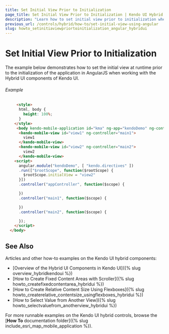 ```yaml
---
title: Set Initial View Prior to Initialization
page_title: Set Initial View Prior to Initialization | Kendo UI Hybrid Components
description: "Learn how to set initial view prior to initialization when working with the Hybrid UI components of Kendo UI."
previous_url: /controls/hybrid/how-to/set-initial-view-using-angular
slug: howto_setinitiaviewpriortoinitialization_angular_hybridui
---
```


# Set Initial View Prior to Initialization

The example below demonstrates how to set the initial view at runtime prior to the initialization of the application in AngularJS when working with the Hybrid UI components of Kendo UI.

###### Example

```html
     <style>
      html, body {
        height: 100%;
      }
    </style>
     <body kendo-mobile-application id="kma" ng-app="kendoDemo" ng-controller="appController" k-initial="initialView">
      <kendo-mobile-view id="view1" ng-controller="main1">
        view1
      </kendo-mobile-view>
      <kendo-mobile-view id="view2" ng-controller="main2">
        view2
      </kendo-mobile-view>
    <script>
      angular.module("kendoDemo", [ "kendo.directives" ])
      .run(["$rootScope", function($rootScope) {
      	$rootScope.initialView = "view2"
      }])
      .controller("appController", function($scope) {

      })
      .controller("main1", function($scope) {

      })
      .controller("main2", function($scope) {

      });
    </script>
  </body>
```

## See Also

Articles and other how-to examples on the Kendo UI hybrid components:

* [Overview of the Hybrid UI Components in Kendo UI]({% slug overview_hybridkendoui %})
* [How to Create Fixed Content Areas with Scroller]({% slug howto_createfixedcontentarea_hybridui %})
* [How to Create Relative Content Size Using Flexboxes]({% slug howto_createrelative_contentsize_usingflexboxes_hybridui %})
* [How to Select Value from Another View]({% slug howto_selectvaluefrom_anotherview_hybridui %})

For more runnable examples on the Kendo UI hybrid controls, browse the [**How To** documentation folder]({% slug include_esri_map_mobile_application %}).
